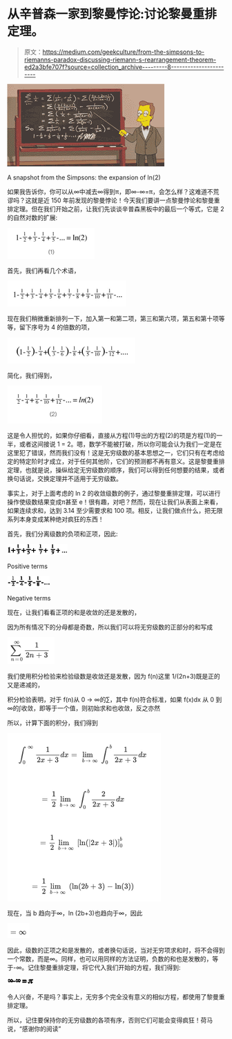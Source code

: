 # 从辛普森一家到黎曼悖论:讨论黎曼重排定理。

> 原文：<https://medium.com/geekculture/from-the-simpsons-to-riemanns-paradox-discussing-riemann-s-rearrangement-theorem-ed2a3bfe707f?source=collection_archive---------8----------------------->

![](img/b0f10023dd911a3ad96a1803c513bd1b.png)

A snapshot from the Simpsons: the expansion of ln(2)

如果我告诉你，你可以从∞中减去∞得到π，即∞-∞=π，会怎么样？这难道不荒谬吗？这就是近 150 年前发现的黎曼悖论！今天我们要讲一点黎曼悖论和黎曼重排定理。但在我们开始之前，让我们先谈谈辛普森黑板中的最后一个等式，它是 2 的自然对数的扩展:

![](img/a4d19ac7c11e5938bdd45c71eb379019.png)

首先，我们再看几个术语，

![](img/e2e7e127176ece7737397587c3af898c.png)

现在我们稍微重新排列一下，加入第一和第二项，第三和第六项，第五和第十项等等，留下序号为 4 的倍数的项，

![](img/d4b7804f3341250e7f0ced36427776b2.png)

简化，我们得到，

![](img/eeefe71b8240b333f3a4d3264284d222.png)

这是令人担忧的，如果你仔细看，直接从方程(1)导出的方程(2)的项是方程(1)的一半，或者这间接说 1 = 2。嗯，数学不能被打破，所以你可能会认为我们一定是在这里犯了错误，然而我们没有！这是无穷级数的基本思想之一，它们只有在考虑给定的特定阶时才成立，对于任何其他阶，它们的预测都不再有意义。这是黎曼重排定理，也就是说，操纵给定无穷级数的顺序，我们可以得到任何想要的结果，或者换句话说，交换定理并不适用于无穷级数。

事实上，对于上面考虑的 ln 2 的收敛级数的例子，通过黎曼重排定理，可以进行操作使级数结果变成π甚至 e！很有趣，对吧？然而，现在让我们从表面上来看，如果连续求和，达到 3.14 至少需要求和 100 项。相反，让我们做点什么，把无限系列本身变成某种绝对疯狂的东西！

首先，我们分离级数的负项和正项，因此:

![](img/e959047422f7ef238c3ab875f4370223.png)

Positive terms

![](img/7f538b3e454c16e55c4a6258043baa88.png)

Negative terms

现在，让我们看看正项的和是收敛的还是发散的，

因为所有情况下的分母都是奇数，所以我们可以将无穷级数的正部分的和写成

![](img/7ed186cb3a56a45f2fe0ba560fe8b29c.png)

我们使用积分检验来检验级数是收敛还是发散，因为 f(n)这里 1/(2n+3)既是正的又是递减的，

积分检验表明，对于 f(n)从 0 -> ∞的∑，其中 f(n)符合标准，如果 f(x)dx 从 0 到∞的∫收敛，即等于一个值，则初始求和也收敛，反之亦然

所以，计算下面的积分，我们得到

![](img/314ef5004320fd5ef1c98a951a212cab.png)

现在，当 b 趋向于∞，ln (2b+3)也趋向于∞，因此

![](img/888cef52fb36b7e99e47e8cf31b20f36.png)

因此，级数的正项之和是发散的，或者换句话说，当对无穷项求和时，将不会得到一个常数，而是∞。同样，也可以用同样的方法证明，负数的和也是发散的，等于-∞。记住黎曼重排定理，将它代入我们开始的方程，我们得到:

![](img/63c94bd9aa586d2b5ab05e8bd5bf3ec3.png)

令人兴奋，不是吗？事实上，无穷多个完全没有意义的相似方程，都使用了黎曼重排定理。

所以，记住要保持你的无穷级数的各项有序，否则它们可能会变得疯狂！荷马说，“感谢你的阅读”